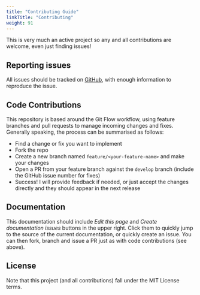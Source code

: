 ```yaml
---
title: "Contributing Guide"
linkTitle: "Contributing"
weight: 91
---
```


This is very much an active project so any and all contributions are welcome, even just finding issues!

## Reporting issues

All issues should be tracked on [GitHub](https://github.com/agc93/git-profile-manager), with enough information to reproduce the issue.

## Code Contributions

This repository is based around the Git Flow workflow, using feature branches and pull requests to manage incoming changes and fixes. Generally speaking, the process can be summarised as follows:

- Find a change or fix you want to implement
- Fork the repo
- Create a new branch named `feature/<your-feature-name>` and make your changes
- Open a PR from your feature branch against the `develop` branch (include the GitHub issue number for fixes)
- Success! I will provide feedback if needed, or just accept the changes directly and they should appear in the next release

## Documentation

This documentation should include *Edit this page* and *Create documentation issues* buttons in the upper right. Click them to quickly jump to the source of the current documentation, or quickly create an issue. You can then fork, branch and issue a PR just as with code contributions (see above).

## License

Note that this project (and all contributions) fall under the MIT License terms.